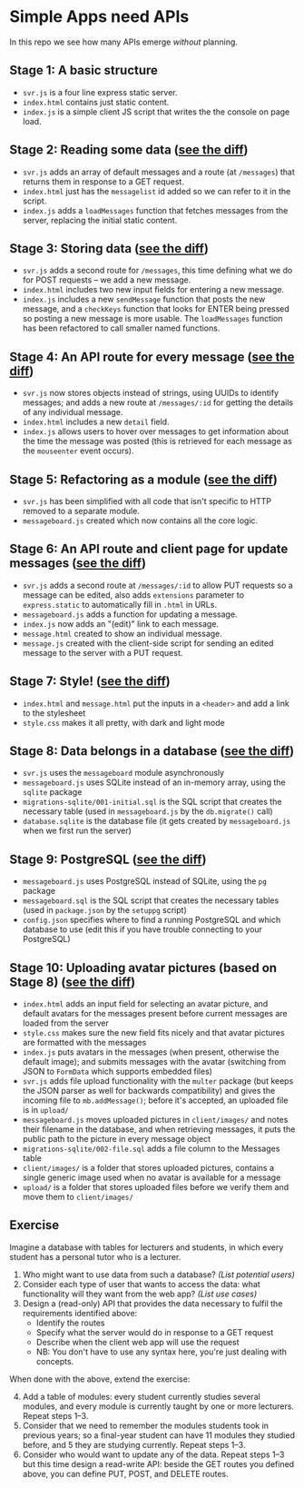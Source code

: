 # Simple Apps need APIs

In this repo we see how many APIs emerge _without_ planning.

## Stage 1: A basic structure

* `svr.js` is a four line express static server.
* `index.html` contains just static content.
* `index.js` is a simple client JS script that writes the the console on page load.

## Stage 2: Reading some data ([see the diff](https://github.com/portsoc/staged-simple-message-board/commit/stage-2))

* `svr.js` adds an array of default messages and a route (at `/messages`) that returns them in response to a GET request.
* `index.html` just has the `messagelist` id added so we can refer to it in the script.
* `index.js` adds a `loadMessages` function that fetches messages from the server, replacing the initial static content.

## Stage 3: Storing data ([see the diff](https://github.com/portsoc/staged-simple-message-board/commit/stage-3))

* `svr.js` adds a second route for `/messages`, this time defining what we do for POST requests – we add a new message.
* `index.html` includes two new input fields for entering a new message.
* `index.js` includes a new `sendMessage` function that posts the new message, and a `checkKeys` function that looks for ENTER being pressed so posting a new message is more usable.  The `loadMessages` function has been refactored to call smaller named functions.

## Stage 4: An API route for every message ([see the diff](https://github.com/portsoc/staged-simple-message-board/commit/stage-4))

* `svr.js` now stores objects instead of strings, using UUIDs to identify messages; and adds a new route at `/messages/:id` for getting the details of any individual message.
* `index.html` includes a new `detail` field.
* `index.js` allows users to hover over messages to get information about the time the message was posted (this is retrieved for each message as the `mouseenter` event occurs).

## Stage 5: Refactoring as a module ([see the diff](https://github.com/portsoc/staged-simple-message-board/commit/stage-5))

* `svr.js` has been simplified with all code that isn't specific to HTTP removed to a separate module.
* `messageboard.js` created which now contains all the core logic.

## Stage 6: An API route and client page for update messages ([see the diff](https://github.com/portsoc/staged-simple-message-board/commit/stage-6))

* `svr.js` adds a second route at `/messages/:id` to allow PUT requests so a message can be edited, also adds `extensions` parameter to `express.static` to automatically fill in `.html` in URLs.
* `messageboard.js` adds a function for updating a message.
* `index.js` now adds an "(edit)" link to each message.
* `message.html` created to show an individual message.
* `message.js` created with the client-side script for sending an edited message to the server with a PUT request.

## Stage 7: Style! ([see the diff](https://github.com/portsoc/staged-simple-message-board/commit/stage-7))

* `index.html` and `message.html` put the inputs in a `<header>` and add a link to the stylesheet
* `style.css` makes it all pretty, with dark and light mode

## Stage 8: Data belongs in a database ([see the diff](https://github.com/portsoc/staged-simple-message-board/commit/stage-8))

* `svr.js` uses the `messageboard` module asynchronously
* `messageboard.js` uses SQLite instead of an in-memory array, using the `sqlite` package
* `migrations-sqlite/001-initial.sql` is the SQL script that creates the necessary table (used in `messageboard.js` by the `db.migrate()` call)
* `database.sqlite` is the database file (it gets created by `messageboard.js` when we first run the server)

## Stage 9: PostgreSQL ([see the diff](https://github.com/portsoc/staged-simple-message-board/commit/stage-9))

* `messageboard.js` uses PostgreSQL instead of SQLite, using the `pg` package
* `messageboard.sql` is the SQL script that creates the necessary tables (used in `package.json` by the `setuppg` script)
* `config.json` specifies where to find a running PostgreSQL and which database to use (edit this if you have trouble connecting to your PostgreSQL)

## Stage 10: Uploading avatar pictures (based on Stage 8) ([see the diff](https://github.com/portsoc/staged-simple-message-board/commit/stage-10))

* `index.html` adds an input field for selecting an avatar picture, and default avatars for the messages present before current messages are loaded from the server
* `style.css` makes sure the new field fits nicely and that avatar pictures are formatted with the messages
* `index.js` puts avatars in the messages (when present, otherwise the default image); and submits messages with the avatar (switching from JSON to `FormData` which supports embedded files)
* `svr.js` adds file upload functionality with the `multer` package (but keeps the JSON parser as well for backwards compatibility) and gives the incoming file to `mb.addMessage()`; before it's accepted, an uploaded file is in `upload/`
* `messageboard.js` moves uploaded pictures in `client/images/` and notes their filename in the database, and when retrieving messages, it puts the public path to the picture in every message object
* `migrations-sqlite/002-file.sql` adds a file column to the Messages table
* `client/images/` is a folder that stores uploaded pictures, contains a single generic image used when no avatar is available for a message
* `upload/` is a folder that stores uploaded files before we verify them and move them to `client/images/`

## Exercise


Imagine a database with tables for lecturers and students, in which every student has a personal tutor who is a lecturer.

1. Who might want to use data from such a database? _(List potential users)_
2. Consider each type of user that wants to access the data: what functionality will they want from the web app? _(List use cases)_
3. Design a (read-only) API that provides the data necessary to fulfil the requirements identified above:
   * Identify the routes
   * Specify what the server would do in response to a GET request
   * Describe when the client web app will use the request
   * NB: You don't have to use any syntax here, you're just dealing with concepts.

When done with the above, extend the exercise:

4. Add a table of modules: every student currently studies several modules, and every module is currently taught by one or more lecturers. Repeat steps 1–3.
5. Consider that we need to remember the modules students took in previous years; so a final-year student can have 11 modules they studied before, and 5 they are studying currently. Repeat steps 1–3.
6. Consider who would want to update any of the data. Repeat steps 1–3 but this time design a read-write API: beside the GET routes you defined above, you can define PUT, POST, and DELETE routes.
